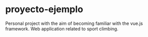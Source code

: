# proyecto-ejemplo
Personal project with the aim of becoming familiar with the vue.js framework.
Web application related to sport climbing.
